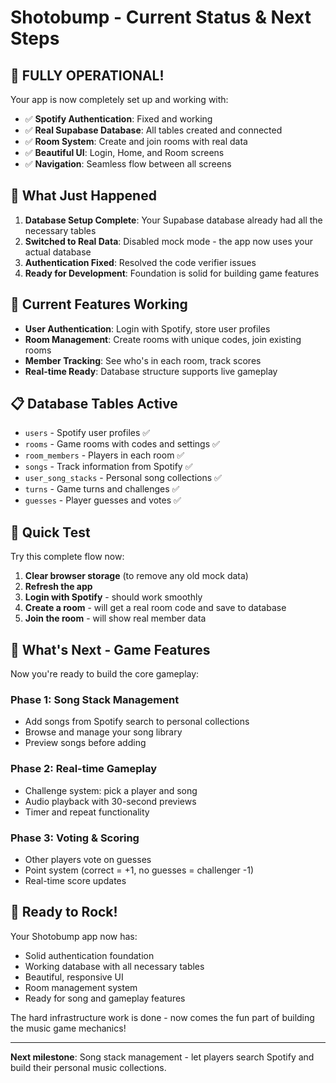 # Shotobump - Current Status & Next Steps

## 🎉 FULLY OPERATIONAL!

Your app is now completely set up and working with:
- ✅ **Spotify Authentication**: Fixed and working
- ✅ **Real Supabase Database**: All tables created and connected
- ✅ **Room System**: Create and join rooms with real data
- ✅ **Beautiful UI**: Login, Home, and Room screens
- ✅ **Navigation**: Seamless flow between all screens

## 🚀 What Just Happened

1. **Database Setup Complete**: Your Supabase database already had all the necessary tables
2. **Switched to Real Data**: Disabled mock mode - the app now uses your actual database
3. **Authentication Fixed**: Resolved the code verifier issues
4. **Ready for Development**: Foundation is solid for building game features

## 🎯 Current Features Working

- **User Authentication**: Login with Spotify, store user profiles
- **Room Management**: Create rooms with unique codes, join existing rooms
- **Member Tracking**: See who's in each room, track scores
- **Real-time Ready**: Database structure supports live gameplay

## 📋 Database Tables Active

- `users` - Spotify user profiles ✅
- `rooms` - Game rooms with codes and settings ✅
- `room_members` - Players in each room ✅
- `songs` - Track information from Spotify ✅
- `user_song_stacks` - Personal song collections ✅
- `turns` - Game turns and challenges ✅
- `guesses` - Player guesses and votes ✅

## 🔧 Quick Test

Try this complete flow now:
1. **Clear browser storage** (to remove any old mock data)
2. **Refresh the app**
3. **Login with Spotify** - should work smoothly
4. **Create a room** - will get a real room code and save to database
5. **Join the room** - will show real member data

## 🚀 What's Next - Game Features

Now you're ready to build the core gameplay:

### Phase 1: Song Stack Management
- Add songs from Spotify search to personal collections
- Browse and manage your song library
- Preview songs before adding

### Phase 2: Real-time Gameplay
- Challenge system: pick a player and song
- Audio playback with 30-second previews
- Timer and repeat functionality

### Phase 3: Voting & Scoring
- Other players vote on guesses
- Point system (correct = +1, no guesses = challenger -1)
- Real-time score updates

## 🎵 Ready to Rock!

Your Shotobump app now has:
- Solid authentication foundation
- Working database with all necessary tables
- Beautiful, responsive UI
- Room management system
- Ready for song and gameplay features

The hard infrastructure work is done - now comes the fun part of building the music game mechanics!

---

**Next milestone**: Song stack management - let players search Spotify and build their personal music collections. 